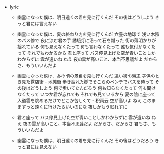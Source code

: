 - lyric
    - 幽霊になった僕は、明日遠くの君を見に行くんだ
その後はどうしよう
きっと君には言えない
 

    - 幽霊になった僕は、夏の終わり方を見に行くんだ
六畳の地球で 浅い木陰のバス停で
夜に涼む君の手 誘蛾灯に沿って石を蹴った
街の薄明かりが揺れている
何も見えなくたって
何も言わなくたって
誰も気付かなくたって
それでもわかるから
君と座って バス停見上げた空が青いことしかわからずに
雲が遠いね ねえ
夜の雲が高いこと、本当不思議だよ
だからさ、もういいんだよ
 

    - 幽霊になった僕は、あの頃の景色を見に行くんだ
遠い街の海辺 子供のとき見た露店街 - 地摊街
歩き疲れた脚でそこらのベンチでバスを待って
その後はどうしよう
何で歩いてたんだろう
何も知らなくたって
何も聞けなくたって
いつか君が忘れても
それでも見ているから
夏の陰に座って 入道雲を眺めるだけでどこか苦しくて - 积雨云
空が高いよ ねえ
このままずっと遠くに行けたらいいのにな
夜しかもう眠れずに


    - 君と座って バス停見上げた空が青いことしかわからずに
雲が遠いね ねえ
夜の雲が高いこと、本当不思議だよ
だからさ、だからさ
君もさ、もういいんだよ
 

    - 幽霊になった僕は、明日遠くの君を見に行くんだ
その後はどうだろう
きっと君には見えない
